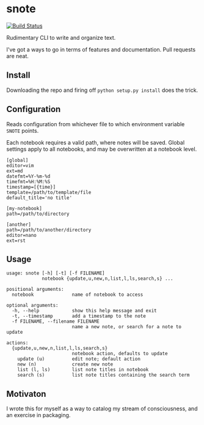 # snote

[![Build Status](https://travis-ci.org/nicolemon/snote.svg?branch=master)](https://travis-ci.org/nicolemon/snote)

Rudimentary CLI to write and organize text.

I've got a ways to go in terms of features and documentation. Pull requests are
neat.

## Install

Downloading the repo and firing off `python setup.py install` does the trick.

## Configuration

Reads configuration from whichever file to which environment variable `SNOTE`
points.

Each notebook requires a valid path, where notes will be saved. Global settings
apply to all notebooks, and may be overwritten at a notebook level.

    [global]
    editor=vim
    ext=md
    datefmt=%Y-%m-%d
    timefmt=%H:%M:%S
    timestamp=[{time}]
    template=/path/to/template/file
    default_title='no title'

    [my-notebook]
    path=/path/to/directory

    [another]
    path=/path/to/another/directory
    editor=nano
    ext=rst

## Usage

    usage: snote [-h] [-t] [-f FILENAME]
                 notebook {update,u,new,n,list,l,ls,search,s} ...

    positional arguments:
      notebook              name of notebook to access

    optional arguments:
      -h, --help            show this help message and exit
      -t, --timestamp       add a timestamp to the note
      -f FILENAME, --filename FILENAME
                            name a new note, or search for a note to update

    actions:
      {update,u,new,n,list,l,ls,search,s}
                            notebook action, defaults to update
        update (u)          edit note; default action
        new (n)             create new note
        list (l, ls)        list note titles in notebook
        search (s)          list note titles containing the search term

## Motivaton

I wrote this for myself as a way to catalog my stream of consciousness, and an
exercise in packaging.
